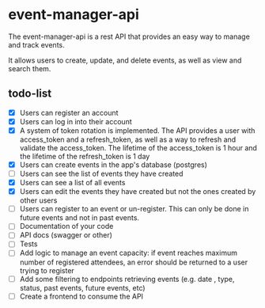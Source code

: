 
# event-manager-api

The event-manager-api is a rest API that provides an easy way to manage and track events.

It allows users to create, update, and delete events, as well as view and search them.

## todo-list

- [x] Users can register an account
- [x] Users can log in into their account
- [x] A system of token rotation is implemented. The API provides a user with access_token and a refresh_token, as well as a way to refresh and validate the access_token. The lifetime of the access_token is 1 hour and the lifetime of the refresh_token is 1 day
- [x] Users can create events in the app's database (postgres)
- [ ] Users can see the list of events they have created
- [x] Users can see a list of all events
- [x] Users can edit the events they have created but not the ones created by other users
- [ ] Users can register to an event or un-register. This can only be done in future events and not in past events.
- [ ] Documentation of your code
- [ ] API docs (swagger or other)
- [ ] Tests
- [ ] Add logic to manage an event capacity: if event reaches maximum number of registered attendees, an error should be returned to a user trying to register
- [ ] Add some filtering to endpoints retrieving events (e.g. date , type, status, past events, future events, etc)
- [ ] Create a frontend to consume the API
